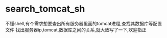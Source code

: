 # search_tomcat_sh
不懂shell,有个需求想要查出所有服务器里面的tomcat进程,查找其数据库等配置文件 找出服务器ip,tomcat,数据库之间的关系,就大致写了一下,欢迎指正
